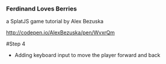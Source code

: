 ### Ferdinand Loves Berries
a SplatJS game tutorial by Alex Bezuska

http://codepen.io/AlexBezuska/pen/WvxrQm

#Step 4
- Adding keyboard input to move the player forward and back